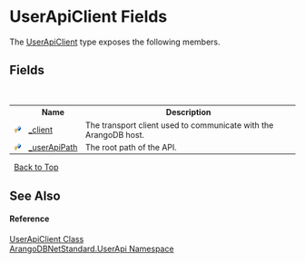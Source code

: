# UserApiClient Fields
 

The <a href="f54e6b38-3de3-781d-5641-dfc7e1ee3ab4">UserApiClient</a> type exposes the following members.


## Fields
&nbsp;<table><tr><th></th><th>Name</th><th>Description</th></tr><tr><td>![Protected field](media/protfield.gif "Protected field")</td><td><a href="6d1cb5f5-a1e9-87bb-2847-f9e7b5433042">_client</a></td><td>
The transport client used to communicate with the ArangoDB host.</td></tr><tr><td>![Protected field](media/protfield.gif "Protected field")</td><td><a href="0aa6f0f9-13a1-2ccf-33b7-42c36c423ea1">_userApiPath</a></td><td>
The root path of the API.</td></tr></table>&nbsp;
<a href="#userapiclient-fields">Back to Top</a>

## See Also


#### Reference
<a href="f54e6b38-3de3-781d-5641-dfc7e1ee3ab4">UserApiClient Class</a><br /><a href="a57cb14e-62d0-8e40-f4e2-560f8a8cd6e9">ArangoDBNetStandard.UserApi Namespace</a><br />